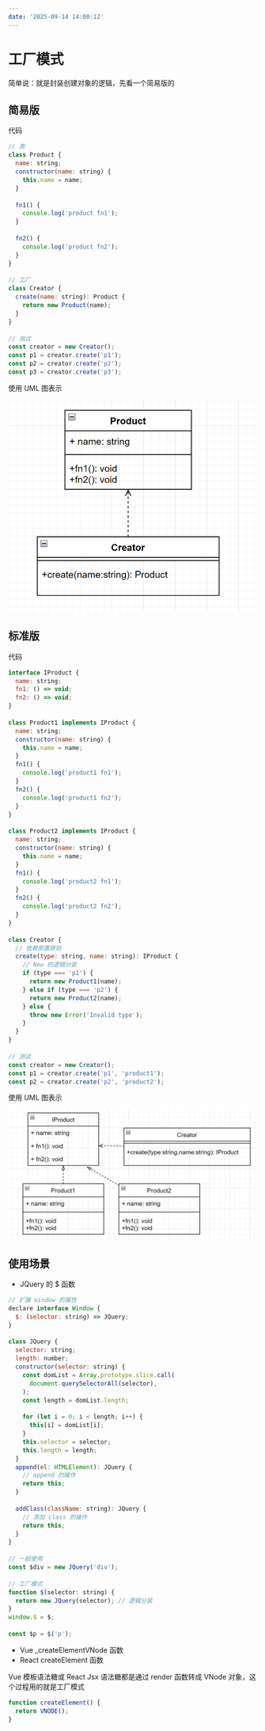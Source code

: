 ```yaml
---
date: '2025-09-14 14:00:12'
---
```


# 工厂模式 <Badge type="tip" text="创建型" />

简单说：就是封装创建对象的逻辑，先看一个简易版的

## 简易版

代码

```js
// 类
class Product {
  name: string;
  constructor(name: string) {
    this.name = name;
  }

  fn1() {
    console.log('product fn1');
  }

  fn2() {
    console.log('product fn2');
  }
}

// 工厂
class Creator {
  create(name: string): Product {
    return new Product(name);
  }
}

// 测试
const creator = new Creator();
const p1 = creator.create('p1');
const p2 = creator.create('p2');
const p3 = creator.create('p3');
```

使用 UML 图表示

![alt text](./images/29510-01.png)

## 标准版

代码

```js
interface IProduct {
  name: string;
  fn1: () => void;
  fn2: () => void;
}

class Product1 implements IProduct {
  name: string;
  constructor(name: string) {
    this.name = name;
  }
  fn1() {
    console.log('product1 fn1');
  }
  fn2() {
    console.log('product1 fn2');
  }
}

class Product2 implements IProduct {
  name: string;
  constructor(name: string) {
    this.name = name;
  }
  fn1() {
    console.log('product2 fn1');
  }
  fn2() {
    console.log('product2 fn2');
  }
}

class Creator {
  // 依赖倒置原则
  create(type: string, name: string): IProduct {
    // New 的逻辑分装
    if (type === 'p1') {
      return new Product1(name);
    } else if (type === 'p2') {
      return new Product2(name);
    } else {
      throw new Error('Invalid type');
    }
  }
}

// 测试
const creator = new Creator();
const p1 = creator.create('p1', 'product1');
const p2 = creator.create('p2', 'product2');
```

使用 UML 图表示

![alt text](./images/29510-02.png)

## 使用场景

- JQuery 的 $ 函数

```js
// 扩展 window 的属性
declare interface Window {
  $: (selector: string) => JQuery;
}

class JQuery {
  selector: string;
  length: number;
  constructor(selector: string) {
    const domList = Array.prototype.slice.call(
      document.querySelectorAll(selector),
    );
    const length = domList.length;

    for (let i = 0; i < length; i++) {
      this[i] = domList[i];
    }
    this.selector = selector;
    this.length = length;
  }
  append(el: HTMLElement): JQuery {
    // append 的操作
    return this;
  }

  addClass(className: string): JQuery {
    // 添加 class 的操作
    return this;
  }
}

// 一般使用
const $div = new JQuery('div');

// 工厂模式
function $(selector: string) {
  return new JQuery(selector); // 逻辑分装
}
window.$ = $;

const $p = $('p');
```

- Vue \_createElementVNode 函数
- React createElement 函数

Vue 模板语法糖或 React Jsx 语法糖都是通过 render 函数转成 VNode 对象，这个过程用的就是工厂模式

```js
function createElement() {
  return VNODE();
}
```
